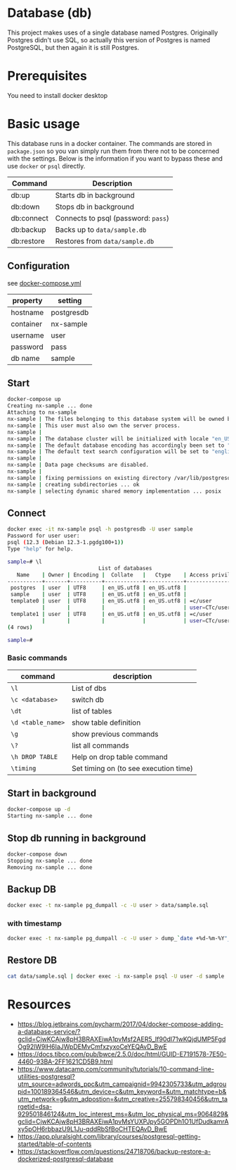 # Database (db)

This project makes uses of a single database named Postgres. Originally Postgres didn't use SQL, so actually this version of Postgres is named PostgreSQL, but then again it is still Postgres.

# Prerequisites

You need to install docker desktop

# Basic usage

This database runs in a docker container. The commands are stored in `package.json` so you van simply run them from there not to be concerned with the settings. Below is the information if you want to bypass these and use `docker` or `psql` directly.

| Command    | Description                         |
| ---------- | ----------------------------------- |
| db:up      | Starts db in background             |
| db:down    | Stops db in background              |
| db:connect | Connects to psql (password: `pass`) |
| db:backup  | Backs up to `data/sample.db`        |
| db:restore | Restores from `data/sample.db`      |

## Configuration

see [docker-compose.yml](../../docker-compose.yml)

| property  | setting    |
| --------- | ---------- |
| hostname  | postgresdb |
| container | nx-sample  |
| username  | user       |
| password  | pass       |
| db name   | sample     |

## Start

```bash
docker-compose up
Creating nx-sample ... done
Attaching to nx-sample
nx-sample | The files belonging to this database system will be owned by user "postgres".
nx-sample | This user must also own the server process.
nx-sample |
nx-sample | The database cluster will be initialized with locale "en_US.utf8".
nx-sample | The default database encoding has accordingly been set to "UTF8".
nx-sample | The default text search configuration will be set to "english".
nx-sample |
nx-sample | Data page checksums are disabled.
nx-sample |
nx-sample | fixing permissions on existing directory /var/lib/postgresql/data ... ok
nx-sample | creating subdirectories ... ok
nx-sample | selecting dynamic shared memory implementation ... posix
```

## Connect

```bash
docker exec -it nx-sample psql -h postgresdb -U user sample
Password for user user:
psql (12.3 (Debian 12.3-1.pgdg100+1))
Type "help" for help.

sample=# \l
                             List of databases
   Name    | Owner | Encoding |  Collate   |   Ctype    | Access privileges
-----------+-------+----------+------------+------------+-------------------
 postgres  | user  | UTF8     | en_US.utf8 | en_US.utf8 |
 sample    | user  | UTF8     | en_US.utf8 | en_US.utf8 |
 template0 | user  | UTF8     | en_US.utf8 | en_US.utf8 | =c/user          +
           |       |          |            |            | user=CTc/user
 template1 | user  | UTF8     | en_US.utf8 | en_US.utf8 | =c/user          +
           |       |          |            |            | user=CTc/user
(4 rows)

sample=#
```

### Basic commands

| command           | description                           |
| ----------------- | ------------------------------------- |
| `\l`              | List of dbs                           |
| `\c <database>`   | switch db                             |
| `\dt`             | list of tables                        |
| `\d <table_name>` | show table definition                 |
| `\g`              | show previous commands                |
| `\?`              | list all commands                     |
| `\h DROP TABLE`   | Help on drop table command            |
| `\timing`         | Set timing on (to see execution time) |

## Start in background

```bash
docker-compose up -d
Starting nx-sample ... done
```

## Stop db running in background

```bash
docker-compose down
Stopping nx-sample ... done
Removing nx-sample ... done
```

## Backup DB

```bash
docker exec -t nx-sample pg_dumpall -c -U user > data/sample.sql
```

### with timestamp

```bash
docker exec -t nx-sample pg_dumpall -c -U user > dump_`date +%d-%m-%Y"_"%H_%M_%S`.sql
```

## Restore DB

```bash
cat data/sample.sql | docker exec -i nx-sample psql -U user -d sample
```

# Resources

- https://blog.jetbrains.com/pycharm/2017/04/docker-compose-adding-a-database-service/?gclid=CjwKCAjw8pH3BRAXEiwA1pvMsf2AER5_If90dI71wKQjdUMP5FgdOg92lW9lH6IaJWpDEMvCmfxzyxoCeYEQAvD_BwE
- https://docs.tibco.com/pub/bwce/2.5.0/doc/html/GUID-E7191578-7E50-4460-93BA-2FF1621CD5B9.html
- https://www.datacamp.com/community/tutorials/10-command-line-utilities-postgresql?utm_source=adwords_ppc&utm_campaignid=9942305733&utm_adgroupid=100189364546&utm_device=c&utm_keyword=&utm_matchtype=b&utm_network=g&utm_adpostion=&utm_creative=255798340456&utm_targetid=dsa-929501846124&utm_loc_interest_ms=&utm_loc_physical_ms=9064829&gclid=CjwKCAjw8pH3BRAXEiwA1pvMsYUXPJpy5GOPDh1O1UfDudkamrAxy5pOH6rbbazU9L1Ju-qddRbSfBoCHTEQAvD_BwE
- https://app.pluralsight.com/library/courses/postgresql-getting-started/table-of-contents
- https://stackoverflow.com/questions/24718706/backup-restore-a-dockerized-postgresql-database
